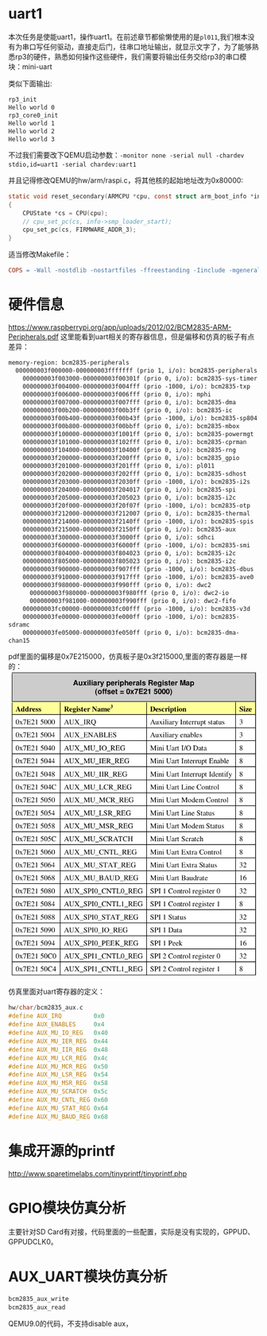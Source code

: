# uart1
本次任务是使能uart1，操作uart1。在前述章节都偷懒使用的是`pl011`,我们根本没有为串口写任何驱动，直接走后门，往串口地址输出，就显示文字了，为了能够熟悉rp3的硬件，熟悉如何操作这些硬件，我们需要将输出任务交给rp3的串口模块：mini-uart

类似下面输出:
```shell
rp3_init
Hello world 0
rp3_core0_init
Hello world 1
Hello world 2
Hello world 3
```
不过我们需要改下QEMU启动参数：`-monitor none -serial null -chardev stdio,id=uart1 -serial chardev:uart1`

并且记得修改QEMU的hw/arm/raspi.c，将其他核的起始地址改为0x80000:
```c
static void reset_secondary(ARMCPU *cpu, const struct arm_boot_info *info)
{
    CPUState *cs = CPU(cpu);
    // cpu_set_pc(cs, info->smp_loader_start);
    cpu_set_pc(cs, FIRMWARE_ADDR_3);
}
```

适当修改Makefile：
```Makefile
COPS = -Wall -nostdlib -nostartfiles -ffreestanding -Iinclude -mgeneral-regs-only
```

# 硬件信息
https://www.raspberrypi.org/app/uploads/2012/02/BCM2835-ARM-Peripherals.pdf
这里能看到uart相关的寄存器信息，但是偏移和仿真的板子有点差异：
```
memory-region: bcm2835-peripherals
  000000003f000000-000000003fffffff (prio 1, i/o): bcm2835-peripherals
    000000003f003000-000000003f00301f (prio 0, i/o): bcm2835-sys-timer
    000000003f004000-000000003f004fff (prio -1000, i/o): bcm2835-txp
    000000003f006000-000000003f006fff (prio 0, i/o): mphi
    000000003f007000-000000003f007fff (prio 0, i/o): bcm2835-dma
    000000003f00b200-000000003f00b3ff (prio 0, i/o): bcm2835-ic
    000000003f00b400-000000003f00b43f (prio -1000, i/o): bcm2835-sp804
    000000003f00b800-000000003f00bbff (prio 0, i/o): bcm2835-mbox
    000000003f100000-000000003f1001ff (prio 0, i/o): bcm2835-powermgt
    000000003f101000-000000003f102fff (prio 0, i/o): bcm2835-cprman
    000000003f104000-000000003f10400f (prio 0, i/o): bcm2835-rng
    000000003f200000-000000003f200fff (prio 0, i/o): bcm2835_gpio
    000000003f201000-000000003f201fff (prio 0, i/o): pl011
    000000003f202000-000000003f202fff (prio 0, i/o): bcm2835-sdhost
    000000003f203000-000000003f2030ff (prio -1000, i/o): bcm2835-i2s
    000000003f204000-000000003f204017 (prio 0, i/o): bcm2835-spi
    000000003f205000-000000003f205023 (prio 0, i/o): bcm2835-i2c
    000000003f20f000-000000003f20f07f (prio -1000, i/o): bcm2835-otp
    000000003f212000-000000003f212007 (prio 0, i/o): bcm2835-thermal
    000000003f214000-000000003f2140ff (prio -1000, i/o): bcm2835-spis
    000000003f215000-000000003f2150ff (prio 0, i/o): bcm2835-aux
    000000003f300000-000000003f3000ff (prio 0, i/o): sdhci
    000000003f600000-000000003f6000ff (prio -1000, i/o): bcm2835-smi
    000000003f804000-000000003f804023 (prio 0, i/o): bcm2835-i2c
    000000003f805000-000000003f805023 (prio 0, i/o): bcm2835-i2c
    000000003f900000-000000003f907fff (prio -1000, i/o): bcm2835-dbus
    000000003f910000-000000003f917fff (prio -1000, i/o): bcm2835-ave0
    000000003f980000-000000003f990fff (prio 0, i/o): dwc2
      000000003f980000-000000003f980fff (prio 0, i/o): dwc2-io
      000000003f981000-000000003f990fff (prio 0, i/o): dwc2-fifo
    000000003fc00000-000000003fc00fff (prio -1000, i/o): bcm2835-v3d
    000000003fe00000-000000003fe000ff (prio -1000, i/o): bcm2835-sdramc
    000000003fe05000-000000003fe050ff (prio 0, i/o): bcm2835-dma-chan15
```
pdf里面的偏移是0x7E215000，仿真板子是0x3f215000,里面的寄存器是一样的：
![](https://raw.githubusercontent.com/later-3/img_picgo/main/img/20240607185722.png)

仿真里面对uart寄存器的定义：
```c
hw/char/bcm2835_aux.c
#define AUX_IRQ         0x0
#define AUX_ENABLES     0x4
#define AUX_MU_IO_REG   0x40
#define AUX_MU_IER_REG  0x44
#define AUX_MU_IIR_REG  0x48
#define AUX_MU_LCR_REG  0x4c
#define AUX_MU_MCR_REG  0x50
#define AUX_MU_LSR_REG  0x54
#define AUX_MU_MSR_REG  0x58
#define AUX_MU_SCRATCH  0x5c
#define AUX_MU_CNTL_REG 0x60
#define AUX_MU_STAT_REG 0x64
#define AUX_MU_BAUD_REG 0x68

```

# 集成开源的printf
http://www.sparetimelabs.com/tinyprintf/tinyprintf.php

# GPIO模块仿真分析
主要针对SD Card有对接，代码里面的一些配置，实际是没有实现的，GPPUD、GPPUDCLK0。

# AUX_UART模块仿真分析

```c
bcm2835_aux_write
bcm2835_aux_read
```

QEMU9.0的代码，不支持disable aux，
